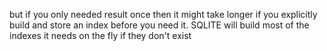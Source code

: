 but if you only needed result once then it might take longer if you explicitly build and store an index before you need it. SQLITE will build most of the indexes it needs on the fly if they don't exist
